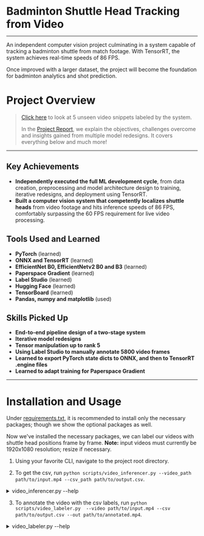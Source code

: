 <p style="font-size: 2.0em; font-weight: bold; margin-bottom: 0;">Badminton Shuttle Head Tracking from Video</p>

---

An independent computer vision project culminating in a system capable of tracking a badminton shuttle from match footage. 
With TensorRT, the system achieves real-time speeds of 86 FPS.

Once improved with a larger dataset, the project will become the foundation for badminton analytics and shot prediction.

# Project Overview
>[Click here](https://billthetsar.github.io/Shuttle-Detection/videos/) to look at 5 unseen video
snippets labeled by the system.
>
>In the [Project Report](https://billthetsar.github.io/Shuttle-Detection/), we explain the objectives, challenges 
overcome and insights gained from multiple model redesigns. It covers everything below and much more!

---

## Key Achievements

- **Independently executed the full ML development cycle**, from data creation, preprocessing 
  and model architecture design to training, iterative redesigns, and deployment using TensorRT.
- **Built a computer vision system that competently localizes shuttle heads** from video footage and 
  hits inference speeds of 86 FPS, comfortably surpassing the 60 FPS requirement for live video processing.

## Tools Used and Learned

- **PyTorch** (learned)
- **ONNX and TensorRT** (learned)
- **EfficientNet B0, EfficientNetv2 B0 and B3** (learned)
- **Paperspace Gradient** (learned)
- **Label Studio** (learned)
- **Hugging Face** (learned)
- **TensorBoard** (learned)
- **Pandas, numpy and matplotlib** (used)

## Skills Picked Up

- **End-to-end pipeline design of a two-stage system**
- **Iterative model redesigns**
- **Tensor manipulation up to rank 5**
- **Using Label Studio to manually annotate 5800 video frames**
- **Learned to export PyTorch state dicts to ONNX, and then to TensorRT .engine files**
- **Learned to adapt training for Paperspace Gradient**

---

# Installation and Usage
Under [requirements.txt](https://github.com/BillTheTsar/Shuttle-Detection/blob/main/requirements.txt), it is recommended 
to install only the necessary packages; though we show the optional packages as well.

Now we've installed the necessary packages, we can label our videos with shuttle head positions frame by frame.
**Note:** input videos must currently be 1920x1080 resolution; resize if necessary.

1. Using your favorite CLI, navigate to the project root directory.

2. To get the csv, run 
`python scripts/video_inferencer.py --video_path path/to/input.mp4 --csv_path path/to/output.csv`.

<details>
<summary>video_inferencer.py --help</summary>

```bash
PS D:\Shuttle Detection Model> python scripts/video_inferencer.py --help
usage: video_inferencer.py [-h] [--video VIDEO] [--csv CSV] [--device DEVICE] [--mode {calib,fast,smart}]

Label every frame of a video with shuttle head predictions.

options:
  -h, --help            show this help message and exit
  --video VIDEO         Path to the input video file to be processed.
  --csv CSV             Path to the output CSV file where predictions will be saved.
  --device DEVICE       Device to run inference on (e.g. 'cuda' for GPU or 'cpu' for CPU).
  --mode {calib,fast,smart}
                        Inference mode: 'calib' - calibration mode, usually slower but useful for debugging; 'fast' -
                        prioritize speed over accuracy; 'smart' - balanced mode (recommended).
```
By default, device="cuda" and mode="smart".

</details>

3. To annotate the video with the csv labels, run `python scripts/video_labeler.py 
--video path/to/input.mp4 --csv path/to/output.csv --out path/to/annotated.mp4`.

<details>
<summary>video_labeler.py --help</summary>

```bash
PS D:\Shuttle Detection Model> python scripts/video_labeler.py --help
usage: video_labeler.py [-h] [--video VIDEO] [--csv CSV] [--out OUT]

Overlay predicted shuttle positions onto a video.

options:
  -h, --help     show this help message and exit
  --video VIDEO  Path to input video file.
  --csv CSV      Path to CSV file with predictions (columns: frame, x, y, vis).
  --out OUT      Path to save annotated video.
```

</details>

<br><br>
